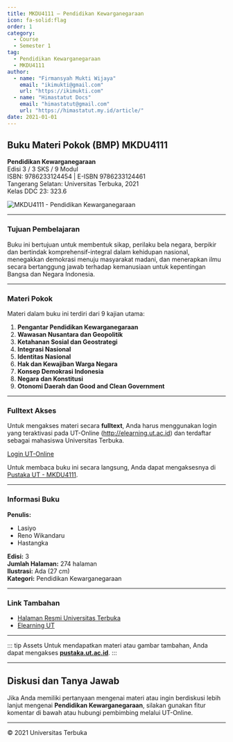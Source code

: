 ```yaml
--- 
title: MKDU4111 – Pendidikan Kewarganegaraan
icon: fa-solid:flag
order: 1
category:
  - Course
  - Semester 1
tag:
  - Pendidikan Kewarganegaraan
  - MKDU4111
author:
  - name: "Firmansyah Mukti Wijaya"
    email: "ikimukti@gmail.com"
    url: "https://ikimukti.com"
  - name: "Himastatut Docs"
    email: "himastatut@gmail.com"
    url: "https://himastatut.my.id/article/"
date: 2021-01-01
--- 
```


## Buku Materi Pokok (BMP) MKDU4111

**Pendidikan Kewarganegaraan**  
Edisi 3 / 3 SKS / 9 Modul  
ISBN: 9786233124454 | E-ISBN 9786233124461  
Tangerang Selatan: Universitas Terbuka, 2021  
Kelas DDC 23: 323.6  

![MKDU4111 - Pendidikan Kewarganegaraan](https://pustaka.ut.ac.id/lib/wp-content/uploads/2022/02/MKDK411103.jpg)

--- 

### Tujuan Pembelajaran

Buku ini bertujuan untuk membentuk sikap, perilaku bela negara, berpikir dan bertindak komprehensif-integral dalam kehidupan nasional, menegakkan demokrasi menuju masyarakat madani, dan menerapkan ilmu secara bertanggung jawab terhadap kemanusiaan untuk kepentingan Bangsa dan Negara Indonesia.

--- 

### Materi Pokok

Materi dalam buku ini terdiri dari 9 kajian utama:

1. **Pengantar Pendidikan Kewarganegaraan**
2. **Wawasan Nusantara dan Geopolitik**
3. **Ketahanan Sosial dan Geostrategi**
4. **Integrasi Nasional**
5. **Identitas Nasional**
6. **Hak dan Kewajiban Warga Negara**
7. **Konsep Demokrasi Indonesia**
8. **Negara dan Konstitusi**
9. **Otonomi Daerah dan Good and Clean Government**

--- 

### Fulltext Akses

Untuk mengakses materi secara **fulltext**, Anda harus menggunakan login yang teraktivasi pada UT-Online (http://elearning.ut.ac.id) dan terdaftar sebagai mahasiswa Universitas Terbuka.

[Login UT-Online](http://elearning.ut.ac.id)  

Untuk membaca buku ini secara langsung, Anda dapat mengaksesnya di [Pustaka UT - MKDU4111](https://pustaka.ut.ac.id/lib/mkdu4111-pendidikan-kewarganegaraan-edisi-3).

--- 

### Informasi Buku

**Penulis:**
- Lasiyo
- Reno Wikandaru
- Hastangka

**Edisi:** 3  
**Jumlah Halaman:** 274 halaman  
**Ilustrasi:** Ada (27 cm)  
**Kategori:** Pendidikan Kewarganegaraan  

--- 

### Link Tambahan

- [Halaman Resmi Universitas Terbuka](https://www.ut.ac.id)
- [Elearning UT](http://elearning.ut.ac.id)

--- 

::: tip Assets
Untuk mendapatkan materi atau gambar tambahan, Anda dapat mengakses **[pustaka.ut.ac.id](https://pustaka.ut.ac.id)**.
:::

--- 

## Diskusi dan Tanya Jawab

Jika Anda memiliki pertanyaan mengenai materi atau ingin berdiskusi lebih lanjut mengenai **Pendidikan Kewarganegaraan**, silakan gunakan fitur komentar di bawah atau hubungi pembimbing melalui UT-Online.


--- 

<footer>
  <p>© 2021 Universitas Terbuka</p>
</footer>


<GitContributors />
<GitChangelog />